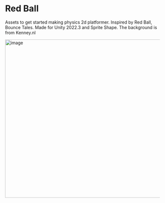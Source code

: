 # Red Ball

Assets to get started making physics 2d platformer. Inspired by Red Ball, Bounce Tales. Made for Unity 2022.3 and Sprite Shape.
The background is from Kenney.nl

<img width="515" alt="image" src="https://github.com/ViktorKornilov/Red-Ball-Template/assets/39262485/50969135-0a63-4e9b-ae24-566095fe67b2">

